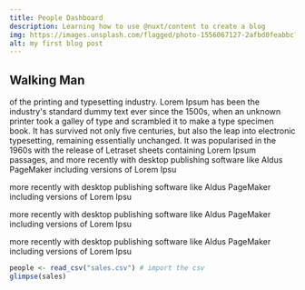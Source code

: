 ```yaml
---
title: People Dashboard
description: Learning how to use @nuxt/content to create a blog
img: https://images.unsplash.com/flagged/photo-1556067127-2afbd0feabbc?ixid=MnwxMjA3fDB8MHxwaG90by1wYWdlfHx8fGVufDB8fHx8&ixlib=rb-1.2.1&auto=format&fit=crop&w=1050&q=80
alt: my first blog post
---
```


## Walking Man 
of the printing and typesetting industry. Lorem Ipsum has been the industry's standard dummy text ever since the 1500s, when an unknown printer took a galley of type and scrambled it to make a type specimen book. It has survived not only five centuries, but also the leap into electronic typesetting, remaining essentially unchanged. It was popularised in the 1960s with the release of Letraset sheets containing Lorem Ipsum passages, and more recently with desktop publishing software like Aldus PageMaker including versions of Lorem Ipsu


<div class="flex mt-3">
  <p>more recently with desktop publishing software like Aldus PageMaker including versions of Lorem Ipsu</p>
  <p>more recently with desktop publishing software like Aldus PageMaker including versions of Lorem Ipsu</p>
  <p>more recently with desktop publishing software like Aldus PageMaker including versions of Lorem Ipsu</p>
</div>

```r
people <- read_csv("sales.csv") # import the csv
glimpse(sales)

```